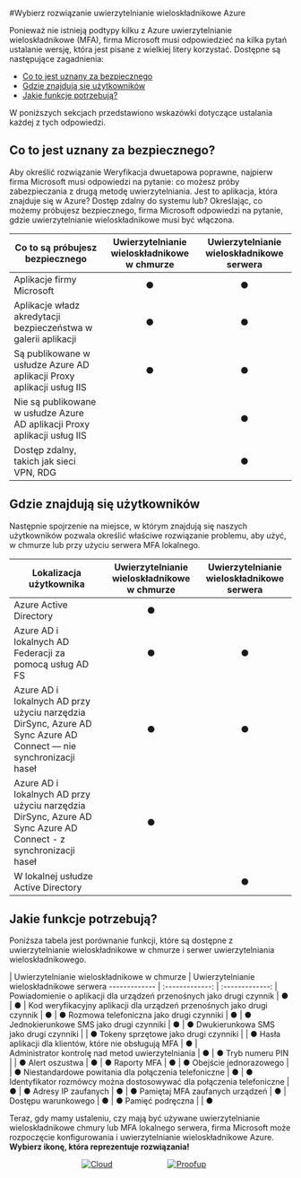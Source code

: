 <properties
    pageTitle="Azure serwera w porównaniu z chmury MFA | Microsoft Azure"
    description="Wybierz pozycję uwierzytelnianie wieloskładnikowe secutiry rozwiązanie w prawo, aby użytkownik, oraz jakie am i próby zabezpieczania i gdzie są moje użytkowników znajduje się.  Następnie wybierz pozycję chmurki, serwer MFA lub usług AD FS."
    services="multi-factor-authentication"
    documentationCenter=""
    authors="kgremban"
    manager="femila"
    editor="yossib"/>

<tags
    ms.service="multi-factor-authentication"
    ms.workload="identity"
    ms.tgt_pltfrm="na"
    ms.devlang="na"
    ms.topic="get-started-article"
    ms.date="10/14/2016"
    ms.author="kgremban"/>

#<a name="choose-the-azure-multi-factor-authentication-solution-for-you"></a>Wybierz rozwiązanie uwierzytelnianie wieloskładnikowe Azure

Ponieważ nie istnieją podtypy kilku z Azure uwierzytelnianie wieloskładnikowe (MFA), firma Microsoft musi odpowiedzieć na kilka pytań ustalanie wersję, która jest pisane z wielkiej litery korzystać.  Dostępne są następujące zagadnienia:

-   [Co to jest uznany za bezpiecznego](#what-am-i-trying-to-secure)
-   [Gdzie znajdują się użytkowników](#where-are-the-users-located)
- [Jakie funkcje potrzebują?](#what-featured-do-i-need)

W poniższych sekcjach przedstawiono wskazówki dotyczące ustalania każdej z tych odpowiedzi.

## <a name="what-am-i-trying-to-secure"></a>Co to jest uznany za bezpiecznego?

Aby określić rozwiązanie Weryfikacja dwuetapowa poprawne, najpierw firma Microsoft musi odpowiedzi na pytanie: co możesz próby zabezpieczania z drugą metodę uwierzytelniania.  Jest to aplikacja, która znajduje się w Azure?  Dostęp zdalny do systemu lub?  Określając, co możemy próbujesz bezpiecznego, firma Microsoft odpowiedzi na pytanie, gdzie uwierzytelnianie wieloskładnikowe musi być włączona.  


Co to są próbujesz bezpiecznego| Uwierzytelnianie wieloskładnikowe w chmurze|Uwierzytelnianie wieloskładnikowe serwera
------------- | :-------------: | :-------------: |
Aplikacje firmy Microsoft|● |● |
Aplikacje władz akredytacji bezpieczeństwa w galerii aplikacji|● |● |
Są publikowane w usłudze Azure AD aplikacji Proxy aplikacji usług IIS|● |● |
Nie są publikowane w usłudze Azure AD aplikacji Proxy aplikacji usług IIS | |● |
Dostęp zdalny, takich jak sieci VPN, RDG| |● |



## <a name="where-are-the-users-located"></a>Gdzie znajdują się użytkowników

Następnie spojrzenie na miejsce, w którym znajdują się naszych użytkowników pozwala określić właściwe rozwiązanie problemu, aby użyć, w chmurze lub przy użyciu serwera MFA lokalnego.



Lokalizacja użytkownika| Uwierzytelnianie wieloskładnikowe w chmurze|Uwierzytelnianie wieloskładnikowe serwera
------------- | :-------------: | :-------------: |
Azure Active Directory|● | |
Azure AD i lokalnych AD Federacji za pomocą usług AD FS|● |● |
Azure AD i lokalnych AD przy użyciu narzędzia DirSync, Azure AD Sync Azure AD Connect — nie synchronizacji haseł|● |● |
Azure AD i lokalnych AD przy użyciu narzędzia DirSync, Azure AD Sync Azure AD Connect - z synchronizacji haseł|● | |
W lokalnej usłudze Active Directory| |● |

## <a name="what-features-do-i-need"></a>Jakie funkcje potrzebują?

Poniższa tabela jest porównanie funkcji, które są dostępne z uwierzytelnianie wieloskładnikowe w chmurze i serwer uwierzytelniania wieloskładnikowego.

 | Uwierzytelnianie wieloskładnikowe w chmurze | Uwierzytelnianie wieloskładnikowe serwera
------------- | :-------------: | :-------------: |
Powiadomienie o aplikacji dla urządzeń przenośnych jako drugi czynnik | ● | ● |
Kod weryfikacyjny aplikacji dla urządzeń przenośnych jako drugi czynnik | ● | ●
Rozmowa telefoniczna jako drugi czynniki | ● | ●
Jednokierunkowe SMS jako drugi czynniki | ● | ●
Dwukierunkowa SMS jako drugi czynniki |  | ●
Tokeny sprzętowe jako drugi czynniki |  | ●
Hasła aplikacji dla klientów, które nie obsługują MFA | ● |  
Administrator kontrolę nad metod uwierzytelniania | ● | ●
Tryb numeru PIN |  | ●
Alert oszustwa | ● | ●
Raporty MFA | ● | ●
Obejście jednorazowego |  | ●
Niestandardowe powitania dla połączenia telefoniczne | ● | ●
Identyfikator rozmówcy można dostosowywać dla połączenia telefoniczne | ● | ●
Adresy IP zaufanych | ● | ●
Pamiętaj MFA zaufanych urządzeń  | ● |  
Dostępu warunkowego | ● | ●
Pamięć podręczna |  | ●

Teraz, gdy mamy ustaleniu, czy mają być używane uwierzytelnianie wieloskładnikowe chmury lub MFA lokalnego serwera, firma Microsoft może rozpoczęcie konfigurowania i uwierzytelnianie wieloskładnikowe Azure. **Wybierz ikonę, która reprezentuje rozwiązania!**

<center>




[![Cloud](./media/multi-factor-authentication-get-started/cloud2.png)](multi-factor-authentication-get-started-cloud.md)&nbsp;&nbsp;&nbsp;&nbsp;&nbsp;&nbsp;&nbsp;&nbsp;&nbsp;&nbsp;&nbsp;&nbsp;&nbsp;&nbsp;&nbsp;&nbsp;&nbsp;&nbsp;&nbsp;&nbsp;&nbsp;&nbsp;&nbsp;&nbsp;&nbsp;[![Proofup](./media/multi-factor-authentication-get-started/server2.png)](multi-factor-authentication-get-started-server.md)  &nbsp;&nbsp;&nbsp;&nbsp;&nbsp;
</center>

